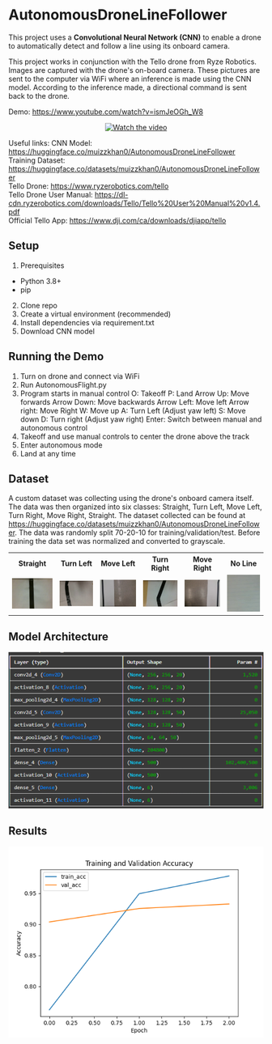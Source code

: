 # AutonomousDroneLineFollower
This project uses a **Convolutional Neural Network (CNN)** to enable a drone to automatically detect and follow a line using its onboard camera.  

This project works in conjunction with the Tello drone from Ryze Robotics. Images are captured with the drone's on-board camera. These pictures are sent to the computer via WiFi where an inference is made using the CNN model. According to the inference made, a directional command is sent back to the drone.

Demo: https://www.youtube.com/watch?v=ismJeOGh_W8  
<p align="center">
  <a href="https://www.youtube.com/watch?v=ismJeOGh_W8">
    <img src="https://img.youtube.com/vi/K-_hVV_IY0s/0.jpg" alt="Watch the video" />
  </a>
</p>

Useful links:
CNN Model: https://huggingface.co/muizzkhan0/AutonomousDroneLineFollower  
Training Dataset: https://huggingface.co/datasets/muizzkhan0/AutonomousDroneLineFollower  
Tello Drone: https://www.ryzerobotics.com/tello  
Tello Drone User Manual: https://dl-cdn.ryzerobotics.com/downloads/Tello/Tello%20User%20Manual%20v1.4.pdf  
Official Tello App: https://www.dji.com/ca/downloads/djiapp/tello  

## Setup
1. Prerequisites
- Python 3.8+
- pip

2. Clone repo
3. Create a virtual environment (recommended)
4. Install dependencies via requirement.txt
5. Download CNN model

## Running the Demo
1. Turn on drone and connect via WiFi
2. Run AutonomousFlight.py
3. Program starts in manual control
O: Takeoff
P: Land
Arrow Up: Move forwards
Arrow Down: Move backwards
Arrow Left: Move left
Arrow right: Move Right
W: Move up
A: Turn Left (Adjust yaw left)
S: Move down
D: Turn right (Adjust yaw right)
Enter: Switch between manual and autonomous control
4. Takeoff and use manual controls to center the drone above the track
5. Enter autonomous mode
6. Land at any time


## Dataset
A custom dataset was collecting using the drone's onboard camera itself. The data was then organized into six classes: Straight, Turn Left, Move Left, Turn Right, Move Right, Straight. The dataset collected can be found at https://huggingface.co/datasets/muizzkhan0/AutonomousDroneLineFollower.
The data was randomly split 70-20-10 for training/validation/test.
Before training the data set was normalized and converted to grayscale.
<table align="center">
  <tr>
    <th>Straight</th>
    <th>Turn Left</th>
    <th>Move Left</th>
    <th>Turn Right</th>
    <th>Move Right</th>
    <th>No Line</th>
  </tr>
  <tr>
    <td><img src="https://github.com/muizzkhan0/AutonomousDroneLineFollower/blob/main/Images/image18.jpg" width="120"/></td>
    <td><img src="https://github.com/muizzkhan0/AutonomousDroneLineFollower/blob/main/Images/image14.jpg" width="120"/></td>
    <td><img src="https://github.com/muizzkhan0/AutonomousDroneLineFollower/blob/main/Images/image9.jpg" width="120"/></td>
    <td><img src="https://github.com/muizzkhan0/AutonomousDroneLineFollower/blob/main/Images/image11.jpg" width="120"/></td>
    <td><img src="https://github.com/muizzkhan0/AutonomousDroneLineFollower/blob/main/Images/image15.jpg" width="120"/></td>
    <td><img src="https://github.com/muizzkhan0/AutonomousDroneLineFollower/blob/main/Images/image8.png" width="120"/></td>
  </tr>
</table>


## Model Architecture

<p align="center">
  <img src="https://github.com/muizzkhan0/AutonomousDroneLineFollower/blob/main/Images/image17.png?raw=true" width="600"/>
</p>

## Results

<p align="center">
  <img src="https://github.com/muizzkhan0/AutonomousDroneLineFollower/blob/main/Images/image10.png" width="600"/>
</p>

